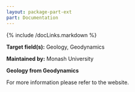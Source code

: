 ```yaml
---
layout: package-part-ext
part: Documentation
---
```

{% include /docLinks.markdown %}

**Target field(s):** Geology, Geodynamics 

**Maintained by:** Monash University

**Geology from Geodynamics**

For more information please refer to the website.
